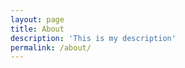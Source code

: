 ```yaml
---
layout: page
title: About
description: 'This is my description'
permalink: /about/
---
```


<!-- Main -->
<div id="main">
